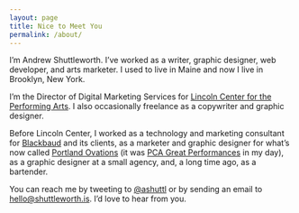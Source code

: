 ```yaml
---
layout: page
title: Nice to Meet You
permalink: /about/
---
```

<p class="special">I&rsquo;m Andrew Shuttleworth. I&rsquo;ve worked as a writer, graphic designer, web developer, and arts marketer. I used to live in Maine and now I live in Brooklyn, New York.</p>

I&rsquo;m the Director of Digital Marketing Services for&nbsp;[Lincoln Center for the Performing Arts](http://lc.lincolncenter.org). I also occasionally freelance as a copywriter and graphic designer.

Before Lincoln Center, I worked as a technology and marketing consultant for [Blackbaud](http://blackbaud.com/) and its clients, as a marketer and graphic designer for what&rsquo;s now called [Portland Ovations](http://portlandovations.org) (it was [PCA Great Performances](http://ashuttleworth.com/pca/) in my day), as a graphic designer at a small agency, and, a long time ago, as a bartender.

You can reach me by tweeting to [@ashuttl](http://twitter.com/intent/tweet?screen_name=ashuttl) or by sending an email to [hello@shuttleworth.is](mailto:hello@shuttleworth.is). I&rsquo;d love to hear from you.

